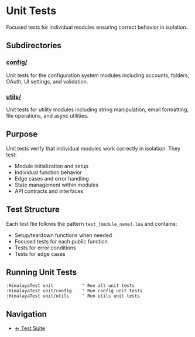 # Unit Tests

Focused tests for individual modules ensuring correct behavior in isolation.

## Subdirectories

### [config/](config/)
Unit tests for the configuration system modules including accounts, folders, OAuth, UI settings, and validation.

### [utils/](utils/)
Unit tests for utility modules including string manipulation, email formatting, file operations, and async utilities.

## Purpose

Unit tests verify that individual modules work correctly in isolation. They test:
- Module initialization and setup
- Individual function behavior
- Edge cases and error handling
- State management within modules
- API contracts and interfaces

## Test Structure

Each test file follows the pattern `test_[module_name].lua` and contains:
- Setup/teardown functions when needed
- Focused tests for each public function
- Tests for error conditions
- Tests for edge cases

## Running Unit Tests

```vim
:HimalayaTest unit           " Run all unit tests
:HimalayaTest unit/config    " Run config unit tests
:HimalayaTest unit/utils     " Run utils unit tests
```

## Navigation
- [← Test Suite](../README.md)
